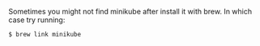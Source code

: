 Sometimes you might not find minikube after install it with brew. In which case try running:

```
$ brew link minikube                                     
```